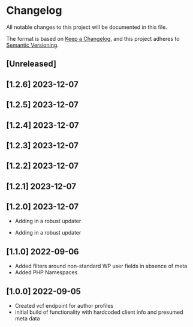 # Changelog

All notable changes to this project will be documented in this file.

The format is based on [Keep a Changelog](https://keepachangelog.com/en/1.0.0/),
and this project adheres to [Semantic Versioning](https://semver.org/spec/v2.0.0.html).

## [Unreleased]

## [1.2.6] 2023-12-07 

## [1.2.5] 2023-12-07 

## [1.2.4] 2023-12-07 

## [1.2.3] 2023-12-07 

## [1.2.2] 2023-12-07 

## [1.2.1] 2023-12-07 

## [1.2.0] 2023-12-07 

- Adding in a robust updater

- Adding in a robust updater

## [1.1.0] 2022-09-06

- Added filters around non-standard WP user fields in absence of meta
- Added PHP Namespaces

## [1.0.0] 2022-09-05

- Created vcf endpoint for author profiles
- initial build of functionality with hardcoded client info and presumed meta data
  